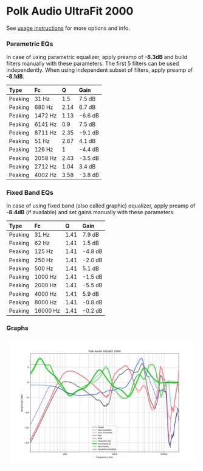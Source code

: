 # Polk Audio UltraFit 2000
See [usage instructions](https://github.com/jaakkopasanen/AutoEq#usage) for more options and info.

### Parametric EQs
In case of using parametric equalizer, apply preamp of **-8.3dB** and build filters manually
with these parameters. The first 5 filters can be used independently.
When using independent subset of filters, apply preamp of **-8.1dB**.

| Type    | Fc      |    Q | Gain    |
|:--------|:--------|:-----|:--------|
| Peaking | 31 Hz   | 1.5  | 7.5 dB  |
| Peaking | 680 Hz  | 2.14 | 6.7 dB  |
| Peaking | 1472 Hz | 1.13 | -6.6 dB |
| Peaking | 6141 Hz | 0.9  | 7.5 dB  |
| Peaking | 8711 Hz | 2.35 | -9.1 dB |
| Peaking | 51 Hz   | 2.67 | 4.1 dB  |
| Peaking | 126 Hz  | 1    | -4.4 dB |
| Peaking | 2058 Hz | 2.43 | -3.5 dB |
| Peaking | 2712 Hz | 1.04 | 3.4 dB  |
| Peaking | 4002 Hz | 3.58 | -3.8 dB |

### Fixed Band EQs
In case of using fixed band (also called graphic) equalizer, apply preamp of **-8.4dB**
(if available) and set gains manually with these parameters.

| Type    | Fc       |    Q | Gain    |
|:--------|:---------|:-----|:--------|
| Peaking | 31 Hz    | 1.41 | 7.9 dB  |
| Peaking | 62 Hz    | 1.41 | 1.5 dB  |
| Peaking | 125 Hz   | 1.41 | -4.8 dB |
| Peaking | 250 Hz   | 1.41 | -2.0 dB |
| Peaking | 500 Hz   | 1.41 | 5.1 dB  |
| Peaking | 1000 Hz  | 1.41 | -1.5 dB |
| Peaking | 2000 Hz  | 1.41 | -5.5 dB |
| Peaking | 4000 Hz  | 1.41 | 5.9 dB  |
| Peaking | 8000 Hz  | 1.41 | -0.8 dB |
| Peaking | 16000 Hz | 1.41 | -0.2 dB |

### Graphs
![](./Polk%20Audio%20UltraFit%202000.png)